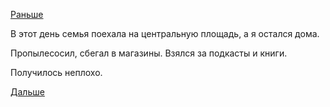 [Раньше](2019.01.05.md)

В этот день семья поехала на центральную площадь, а я остался дома.

Пропылесосил, сбегал в магазины. Взялся за подкасты и книги.

Получилось неплохо.

 [Дальше](2019.01.08.md)